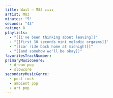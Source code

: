 ```yaml
---
title: Wait — M83 ★★★★
artist: M83
minutes: "5"
seconds: "43"
rating: 8
playlists:
  - "[[i've been thinking about leaving]]"
  - "[[first 30 seconds mini melodic orgasms]]"
  - "[[car ride back home at midnight]]"
  - "[[and somehow we'll be okay]]"
favoritesTrackNumber:
primaryMusicGenre:
  - dream pop
  - slowcore
secondaryMusicGenre:
  - post-rock
  - ambient pop
  - art pop
---
```

